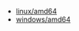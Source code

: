 
* <a href="https://caddyserver.com/api/download?os=linux&arch=amd64&p=github.com%2Fgreenpau%2Fcaddy-auth-portal%40v1.4.24&p=github.com%2Fgreenpau%2Fcaddy-authorize%40v1.3.17&p=github.com%2Fgreenpau%2Fcaddy-trace%40v1.1.7" target="_blank">linux/amd64</a>
* <a href="https://caddyserver.com/api/download?os=windows&arch=amd64&p=github.com%2Fgreenpau%2Fcaddy-auth-portal%40v1.4.24&p=github.com%2Fgreenpau%2Fcaddy-authorize%40v1.3.17&p=github.com%2Fgreenpau%2Fcaddy-trace%40v1.1.7" target="_blank">windows/amd64</a>
